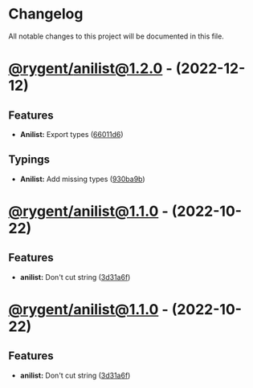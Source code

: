 # Changelog

All notable changes to this project will be documented in this file.

# [@rygent/anilist@1.2.0](https://github.com/Rygent/Utilities/compare/@rygent/anilist@1.1.0...@rygent/anilist@1.2.0) - (2022-12-12)

## Features

- **Anilist:** Export types ([66011d6](https://github.com/Rygent/Utilities/commit/66011d6f1a58d511bd258e71dfe438284aba2994))

## Typings

- **Anilist:** Add missing types ([930ba9b](https://github.com/Rygent/Utilities/commit/930ba9b3098eaae68a9eb9a89736be44f8b1bb2f))

# [@rygent/anilist@1.1.0](https://github.com/Rygent/Utilities/compare/@rygent/anilist@1.0.1...@rygent/anilist@1.1.0) - (2022-10-22)

## Features

- **anilist:** Don't cut string ([3d31a6f](https://github.com/Rygent/Utilities/commit/3d31a6fab2cdd8cd7a45954e2736ef2821bd7e79))

# [@rygent/anilist@1.1.0](https://github.com/Rygent/Utilities/compare/@rygent/anilist@1.0.1...@rygent/anilist@1.1.0) - (2022-10-22)

## Features

- **anilist:** Don't cut string ([3d31a6f](https://github.com/Rygent/Utilities/commit/3d31a6fab2cdd8cd7a45954e2736ef2821bd7e79))

